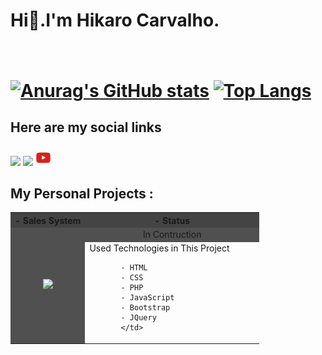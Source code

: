 # **Hi👋.I'm Hikaro Carvalho.<h1>**
[![Anurag's GitHub stats](https://github-readme-stats.vercel.app/api?username=HIKARO-290&theme=dark&show_icons=true)](https://github.com/anuraghazra/github-readme-stats)
 [![Top Langs](https://github-readme-stats.vercel.app/api/top-langs/?username=HIKARO-290&theme=dark&layout=compact)](https://github.com/anuraghazra/github-readme-stats)

## Here are my social links <h3>
 #####
<a href="https://github.com/HIKARO-290"><img width="5%" src="https://github.githubassets.com/images/modules/logos_page/GitHub-Mark.png"></img></a>
 <a href="https://www.linkedin.com/in/hikaro-fernandes-de-carvalho-737a32209"><img width="5%" src="https://static-exp1.licdn.com/sc/h/8zliikpi39umlw2wr99gu4a0u"></img></a>
 <a href="https://www.youtube.com/channel/UCb3Pa3X0d-IeBuQqgVgnWzg"><img width="5%" src="https://github.com/burgyl/youtube-icon-link/blob/main/icon_128.png"></img></a>
#####




 ## My Personal Projects :
 <table style="border:0;width:100%; color:ffffff; text-align:center;">
        <tr style="background:#444444">
            <th style="width:30%"> - Sales System</th>
            <th style="width:70%"> - Status</th>
        </tr>
        <tr style="background:#505050">
           <td rowspan="2" style="width:30%"><img src="https://github.com/HIKARO-290/sales_system/blob/main/images%20for%20example/screens/sale_and_quotation.png?raw=true" width="100%"></td>
           <td style="width:70%"> In Contruction</td>
        </tr>
        <tr>
           <td style="width:70%; text-align:left;"> Used Technologies in This Project 
           
           - HTML
           - CSS
           - PHP
           - JavaScript
           - Bootstrap
           - JQuery
           </td>
 </tr>
        
        
</table>

<!--
**HIKARO-290/HIKARO-290** is a ✨ _special_ ✨ repository because its `README.md` (this file) appears on your GitHub profile.

Here are some ideas to get you started:

- 🔭 I’m currently working on ...
- 🌱 I’m currently learning ...
- 👯 I’m looking to collaborate on ...
- 🤔 I’m looking for help with ...
- 💬 Ask me about ...
- 📫 How to reach me: ...
- 😄 Pronouns: ...
- ⚡ Fun fact: ...
-->
